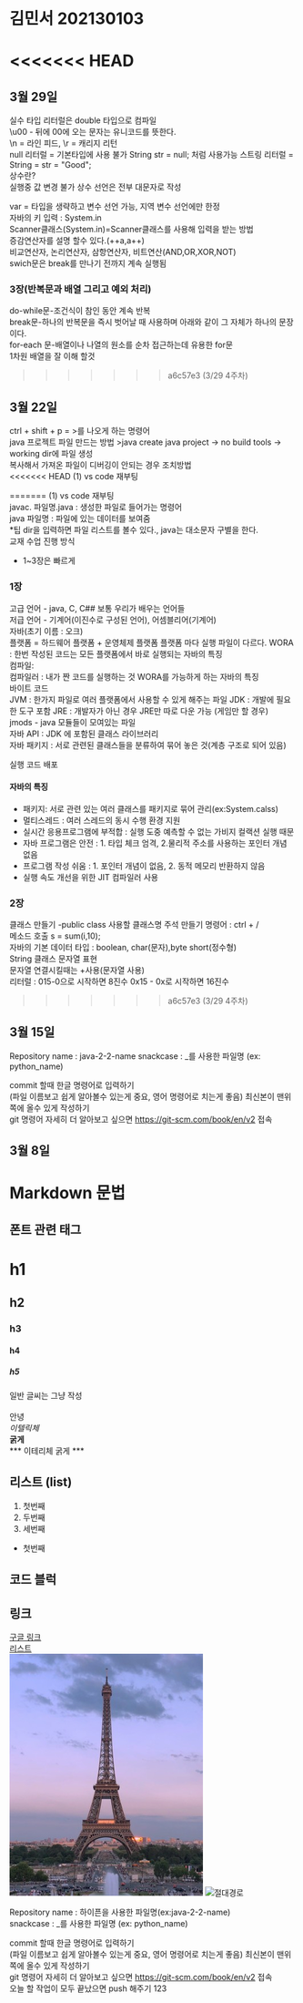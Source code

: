 # 김민서 202130103
<<<<<<< HEAD
=======
## 3월 29일
실수 타입 리터럴은 double 타입으로 컴파일  
\u00 - 뒤에 00에 오는 문자는 유니코드를 뜻한다.  
\n = 라인 피드, \r = 캐리지 리턴  
null 리터럴 = 기본타입에 사용 불가 String str = null; 처럼 사용가능
스트링 리터럴 = String = str = "Good";  
상수란?  
실행중 값 변경 불가 
 상수 선언은 전부 대문자로 작성

var = 타입을 생략하고 변수 선언 가능, 지역 변수 선언에만 한정  
자바의 키 입력 : System.in  
Scanner클래스(System.in)=Scanner클래스를 사용해 입력을 받는 방법  
증감연산자를 설명 할수 있다.(++a,a++)  
비교연산자, 논리연산자, 삼항연산자, 비트연산(AND,OR,XOR,NOT)  
swich문은 break를 만나기 전까지 계속 실행됨  

### 3장(반복문과 배열 그리고 예외 처리)
do-while문-조건식이 참인 동안 계속 반복  
break문-하나의 반복문을 즉시 벗어날 때 사용하며 아래와 같이 그 자체가 하나의 문장이다.  
for-each 문-배열이나 나열의 원소를 순차 접근하는데 유용한 for문  
1차원 배열을 잘 이해 할것

>>>>>>> a6c57e3 (3/29 4주차)

## 3월 22일 
ctrl + shift + p = >를 나오게 하는 명령어  
java 프로젝트 파일 만드는 방법 >java create java project -> no build tools -> working dir에 파일 생성  
복사해서 가져온 파일이 디버깅이 안되는 경우 조치방법  
<<<<<<< HEAD
(1) vs code 재부팅


=======
(1) vs code 재부팅  
javac. 파일명.java : 생성한 파일로 들어가는 명령어  
java 파일명 : 파일에 있는 데이터를 보여줌  
*팁 dir을 입력하면 파일 리스트를 볼수 있다., java는 대소문자 구별을 한다.  
교재 수업 진행 방식  
- 1~3장은 빠르게
### 1장
고급 언어 - java, C, C## 보통 우리가 배우는 언어들  
저급 언어 - 기계어(이진수로 구성된 언어), 어셈블리어(기계어)  
자바(초기 이름 : 오크)  
플랫폼 = 하드웨어 플랫폼 + 운영체제 플랫폼 
플랫폼 마다 실행 파일이 다르다.
WORA : 한번 작성된 코드는 모든 플랫폼에서 바로 실행되는 자바의 특징  
컴파일:  
컴파일러 : 내가 짠 코드를 실행하는 것
WORA를 가능하게 하는 자바의 특징  
바이트 코드  
JVM : 한가지 파일로 여러 플랫폼에서 사용할 수 있게 해주는 파일
JDK : 개발에 필요한 도구 포함
JRE : 개발자가 아닌 경우 JRE만 따로 다운 가능 (게임만 할 경우)  
jmods - java 모듈들이 모여있는 파일  
자바 API : JDK 에 포함된 클래스 라이브러리  
자바 패키지 : 서로 관련된 클래스들을 분류하여 묶어 놓은 것(계층 구조로 되어 있음)

실행 코드 배포  
#### 자바의 특징
- 패키지: 서로 관련 있는 여러 클래스를 패키지로 묶어 관리(ex:System.calss)  
- 멀티스레드 :  여러 스레드의 동시 수행 환경 지원
- 실시간 응용프로그램에 부적합 : 실행 도중 예측할 수 없는 가비지 컬랙션 실행 때문  
- 자바 프로그램은 안전 : 1. 타입 체크 엄격, 2.물리적 주소를 사용하는 포인터 개념 없음
- 프로그램 작성 쉬움 : 1. 포인터 개념이 없음, 2. 동적 메모리 반환하지 않음
- 실행 속도 개선을 위한 JIT 컴파일러 사용

### 2장
클래스 만들기
-public class 사용할 클래스명
주석 만들기 명령어 : ctrl + /  
메소드 호출 s = sum(i,10);    
자바의 기본 데이터 타입 : boolean, char(문자),byte short(정수형)  
String 클래스 문자열 표현  
문자열 연결시킬때는 +사용(문자열 사용)  
리터럴 : 015-0으로 시작하면 8진수 0x15 - 0x로 시작하면 16진수
>>>>>>> a6c57e3 (3/29 4주차)
## 3월 15일
Repository name : java-2-2-name
snackcase : _를 사용한 파일명 (ex: python_name)  

commit 할때 한글 명령어로 입력하기  
(파일 이름보고 쉽게 알아볼수 있는게 중요, 영어 명령어로 치는게 좋음)
최신본이 맨위 쪽에 올수 있게 작성하기  
git 명령어 자세히 더 알아보고 싶으면 https://git-scm.com/book/en/v2
접속  

## 3월 8일
# Markdown 문법
## 폰트 관련 태그

# h1
## h2
### h3
#### h4
##### h5
  일반 글씨는 그냥 작성  <br></br>
  안녕  
  *이텔릭체*  
  **굵게**  
  *** 이테리체 굵게 ***  


  ## 리스트 (list)  
  1. 첫번째  
  2. 두번째
  3. 세번째

* 첫번째


## 코드 블럭
## 링크
[구글 링크](https://google.com)  
[리스트](#리스트-list)  
![유럽](./유럽사진.jpg)
![절대경로](https://search.pstatic.net/common/?src=http%3A%2F%2Fcafefiles.naver.`net%2FMjAxODA5MjFfMTE3%2FMDAxNTM3NTI3MjU2MzAw.sLjqzjaU21hKiC47SGqlq1TF0wKTdWhX0fjq3VTfB74g.84eZJhNrawRExrrwOV-4-9oZtNpdRPZ46iFYYmgQVWog.JPEG.soakdma84%2FexternalFile.jpg&type=sc960_832)


Repository name : 하이픈을 사용한 파일명(ex:java-2-2-name)  
snackcase : _를 사용한 파일명 (ex: python_name)  

commit 할때 한글 명령어로 입력하기  
(파일 이름보고 쉽게 알아볼수 있는게 중요, 영어 명령어로 치는게 좋음)
최신본이 맨위 쪽에 올수 있게 작성하기  
git 명령어 자세히 더 알아보고 싶으면 https://git-scm.com/book/en/v2
접속  
오늘 할 작업이 모두 끝났으면 push 해주기
123
